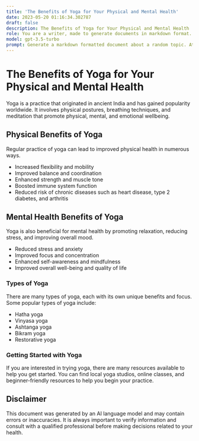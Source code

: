 ```yaml
---
title: 'The Benefits of Yoga for Your Physical and Mental Health'
date: 2023-05-20 01:16:34.302787
draft: false
description: The Benefits of Yoga for Your Physical and Mental Health
role: You are a writer, made to generate documents in markdown format. It is very important that all of the documents you generate are in valid markdown format.
model: gpt-3.5-turbo
prompt: Generate a markdown formatted document about a random topic. At the bottom, include a disclaimer explaining that the document was generated by you. The first line of the document should be the title. Make sure that the entire document is in proper markdown format, using a mix of various tags to make the document visually appealing.
---
```


# The Benefits of Yoga for Your Physical and Mental Health

Yoga is a practice that originated in ancient India and has gained popularity worldwide. It involves physical postures, breathing techniques, and meditation that promote physical, mental, and emotional wellbeing.

## Physical Benefits of Yoga

Regular practice of yoga can lead to improved physical health in numerous ways.

- Increased flexibility and mobility
- Improved balance and coordination
- Enhanced strength and muscle tone
- Boosted immune system function
- Reduced risk of chronic diseases such as heart disease, type 2 diabetes, and arthritis

## Mental Health Benefits of Yoga

Yoga is also beneficial for mental health by promoting relaxation, reducing stress, and improving overall mood.

- Reduced stress and anxiety
- Improved focus and concentration
- Enhanced self-awareness and mindfulness
- Improved overall well-being and quality of life

### Types of Yoga

There are many types of yoga, each with its own unique benefits and focus. Some popular types of yoga include:

- Hatha yoga
- Vinyasa yoga
- Ashtanga yoga
- Bikram yoga
- Restorative yoga

### Getting Started with Yoga

If you are interested in trying yoga, there are many resources available to help you get started. You can find local yoga studios, online classes, and beginner-friendly resources to help you begin your practice.

## Disclaimer

This document was generated by an AI language model and may contain errors or inaccuracies. It is always important to verify information and consult with a qualified professional before making decisions related to your health.